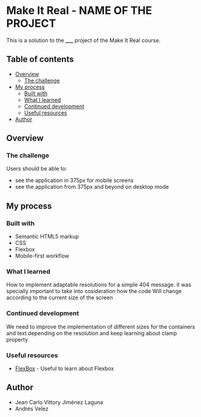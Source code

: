 # Make It Real - NAME OF THE PROJECT

This is a solution to the **\_\_\_** project of the Make It Real course.

## Table of contents

- [Overview](#overview)
  - [The challenge](#the-challenge)
- [My process](#my-process)
  - [Built with](#built-with)
  - [What I learned](#what-i-learned)
  - [Continued development](#continued-development)
  - [Useful resources](#useful-resources)
- [Author](#author)

## Overview

### The challenge

Users should be able to:

- see the application in 375px for mobile screens
- see the application from 375px and beyond on desktop mode

## My process

### Built with

- Semantic HTML5 markup
- CSS
- Flexbox
- Mobile-first workflow

### What I learned

How to implement adaptable resolutions for a simple 404 message. it was specially important to take
into cosideration how the code Will change according to the current size of the screen

### Continued development

We need to improve the implementation of different sizes for the containers and text depending on
the resolution and keep learning about clamp property

### Useful resources

- [FlexBox](https://css-tricks.com/snippets/css/a-guide-to-flexbox/#aa-flexbox-properties) - Useful
  to learn about Flexbox

## Author

- Jean Carlo Vittory Jiménez Laguna <br>
- Andrés Velez
